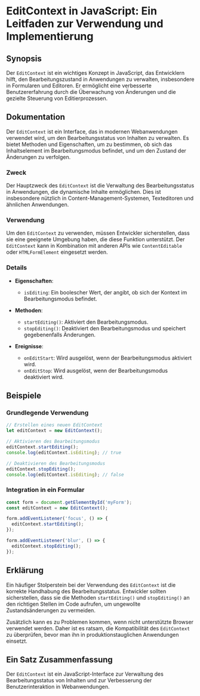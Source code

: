 <!--
Meta Description: # EditContext in JavaScript: Ein Leitfaden zur Verwendung und Implementierung ## Synopsis Der `EditContext` ist ein wichtiges Konzept in JavaScript, d...
Meta Keywords: editcontext, der, und, ein, die
-->

# EditContext in JavaScript: Ein Leitfaden zur Verwendung und Implementierung

## Synopsis
Der `EditContext` ist ein wichtiges Konzept in JavaScript, das Entwicklern hilft, den Bearbeitungszustand in Anwendungen zu verwalten, insbesondere in Formularen und Editoren. Er ermöglicht eine verbesserte Benutzererfahrung durch die Überwachung von Änderungen und die gezielte Steuerung von Editierprozessen.

## Dokumentation
Der `EditContext` ist ein Interface, das in modernen Webanwendungen verwendet wird, um den Bearbeitungsstatus von Inhalten zu verwalten. Es bietet Methoden und Eigenschaften, um zu bestimmen, ob sich das Inhaltselement im Bearbeitungsmodus befindet, und um den Zustand der Änderungen zu verfolgen.

### Zweck
Der Hauptzweck des `EditContext` ist die Verwaltung des Bearbeitungsstatus in Anwendungen, die dynamische Inhalte ermöglichen. Dies ist insbesondere nützlich in Content-Management-Systemen, Texteditoren und ähnlichen Anwendungen.

### Verwendung
Um den `EditContext` zu verwenden, müssen Entwickler sicherstellen, dass sie eine geeignete Umgebung haben, die diese Funktion unterstützt. Der `EditContext` kann in Kombination mit anderen APIs wie `ContentEditable` oder `HTMLFormElement` eingesetzt werden.

### Details
- **Eigenschaften**:
  - `isEditing`: Ein boolescher Wert, der angibt, ob sich der Kontext im Bearbeitungsmodus befindet.
  
- **Methoden**:
  - `startEditing()`: Aktiviert den Bearbeitungsmodus.
  - `stopEditing()`: Deaktiviert den Bearbeitungsmodus und speichert gegebenenfalls Änderungen.
  
- **Ereignisse**:
  - `onEditStart`: Wird ausgelöst, wenn der Bearbeitungsmodus aktiviert wird.
  - `onEditStop`: Wird ausgelöst, wenn der Bearbeitungsmodus deaktiviert wird.

## Beispiele
### Grundlegende Verwendung
```javascript
// Erstellen eines neuen EditContext
let editContext = new EditContext();

// Aktivieren des Bearbeitungsmodus
editContext.startEditing();
console.log(editContext.isEditing); // true

// Deaktivieren des Bearbeitungsmodus
editContext.stopEditing();
console.log(editContext.isEditing); // false
```

### Integration in ein Formular
```javascript
const form = document.getElementById('myForm');
const editContext = new EditContext();

form.addEventListener('focus', () => {
  editContext.startEditing();
});

form.addEventListener('blur', () => {
  editContext.stopEditing();
});
```

## Erklärung
Ein häufiger Stolperstein bei der Verwendung des `EditContext` ist die korrekte Handhabung des Bearbeitungsstatus. Entwickler sollten sicherstellen, dass sie die Methoden `startEditing()` und `stopEditing()` an den richtigen Stellen im Code aufrufen, um ungewollte Zustandsänderungen zu vermeiden. 

Zusätzlich kann es zu Problemen kommen, wenn nicht unterstützte Browser verwendet werden. Daher ist es ratsam, die Kompatibilität des `EditContext` zu überprüfen, bevor man ihn in produktionstauglichen Anwendungen einsetzt.

## Ein Satz Zusammenfassung
Der `EditContext` ist ein JavaScript-Interface zur Verwaltung des Bearbeitungsstatus von Inhalten und zur Verbesserung der Benutzerinteraktion in Webanwendungen.